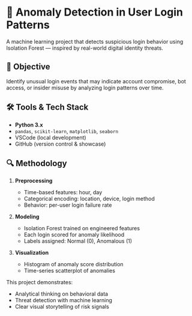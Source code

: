 # 🔐 Anomaly Detection in User Login Patterns

A machine learning project that detects suspicious login behavior using Isolation Forest — inspired by real-world digital identity threats.



## 🎯 Objective

Identify unusual login events that may indicate account compromise, bot access, or insider misuse by analyzing login patterns over time.



## 🛠️ Tools & Tech Stack

- **Python 3.x**
- `pandas`, `scikit-learn`, `matplotlib`, `seaborn`
- VSCode (local development)
- GitHub (version control & showcase)



## 🔍 Methodology

1. **Preprocessing**
   - Time-based features: hour, day
   - Categorical encoding: location, device, login method
   - Behavior: per-user login failure rate

2. **Modeling**
   - Isolation Forest trained on engineered features
   - Each login scored for anomaly likelihood
   - Labels assigned: Normal (0), Anomalous (1)

3. **Visualization**
   - Histogram of anomaly score distribution
   - Time-series scatterplot of anomalies



This project demonstrates:
  - Analytical thinking on behavioral data
  - Threat detection with machine learning
  - Clear visual storytelling of risk signals




